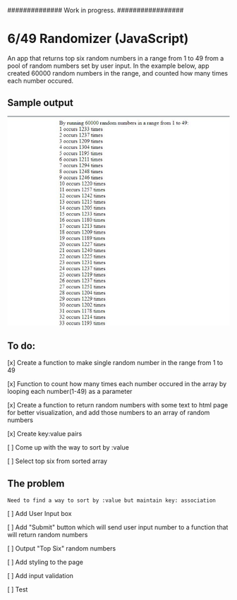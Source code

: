 ##############  Work in progress.  #################

# 6/49 Randomizer  (JavaScript)
 An app that returns top six random numbers in a range from 1 to 49 from a pool of random numbers set by user input.
 In the example below, app created 60000 random numbers in the range, and counted how many times each number occured.
 
## Sample output

![Sample Output](sample.jpg)



## To do:
 [x] Create a function to make single random number in the range from 1 to 49 
 
 [x] Function to count how many times each number occured in the array by looping each number(1-49) as a parameter
 
 [x] Create a function to return random numbers with some text to html page for better visualization, and add those numbers to an array of random numbers
 
 [x] Create key:value pairs
 
 [ ] Come up with the way to sort by :value 

 [ ] Select top six from sorted array
 
 ## The problem
 
    Need to find a way to sort by :value but maintain key: association 
 
 [ ] Add User Input box 
 
 [ ] Add "Submit" button which will send user input number to a function that will return random numbers
 
 [ ] Output "Top Six" random numbers
 
 [ ] Add styling to the page
 
 [ ] Add input validation
 
 [ ] Test
 


